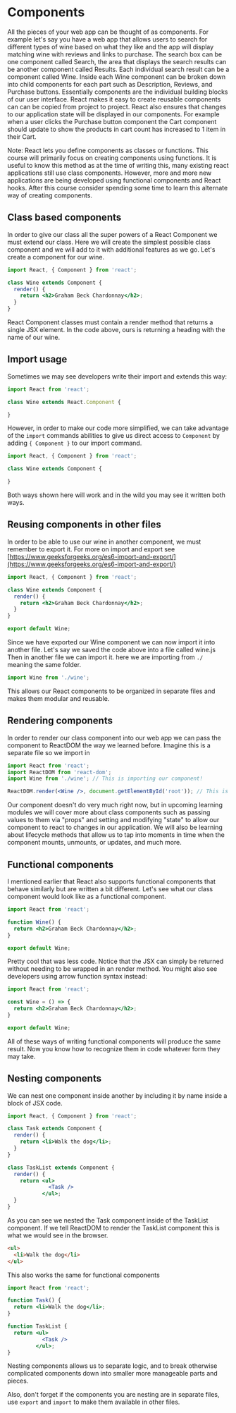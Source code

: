 # Components

All the pieces of your web app can be thought of as components. For example let's say you have a web app that allows users to search for different types of wine based on what they like and the app will display matching wine with reviews and links to purchase. The search box can be one component called Search, the area that displays the search results can be another component called Results. Each individual search result can be a component called Wine. Inside each Wine component can be broken down into child components for each part such as Description, Reviews, and Purchase buttons. Essentially components are the individual building blocks of our user interface. React makes it easy to create reusable components can can be copied from project to project. React also ensures that changes to our application state will be displayed in our components. For example when a user clicks the Purchase button component the Cart component should update to show the products in cart count has increased to 1 item in their Cart.

Note: React lets you define components as classes or functions. This course will primarily focus on creating components using functions. It is useful to know this method as at the time of writing this, many existing react applications still use class components. However, more and more new applications are being developed using functional components and React hooks. After this course consider spending some time to learn this alternate way of creating components.

## Class based components

In order to give our class all the super powers of a React Component we must extend our class. Here we will create the simplest possible class component and we will add to it with additional features as we go. Let's create a component for our wine.

```jsx
import React, { Component } from 'react';

class Wine extends Component {
  render() {
    return <h2>Graham Beck Chardonnay</h2>;
  }
}
```

React Component classes must contain a render method that returns a single JSX element. In the code above, ours is returning a heading with the name of our wine.

## Import usage

Sometimes we may see developers write their import and extends this way:

```jsx
import React from 'react';

class Wine extends React.Component {

}
```

However, in order to make our code more simplified, we can take advantage of the `import` commands abilities to give us direct access to `Component` by adding `{ Component }` to our import command.

```jsx
import React, { Component } from 'react';

class Wine extends Component {

}
```

Both ways shown here will work and in the wild you may see it written both ways.

## Reusing components in other files

In order to be able to use our wine in another component, we must remember to export it. For more on import and export see [https://www.geeksforgeeks.org/es6-import-and-export/](https://www.geeksforgeeks.org/es6-import-and-export/)

```jsx
import React, { Component } from 'react';

class Wine extends Component {
  render() {
    return <h2>Graham Beck Chardonnay</h2>;
  }
}

export default Wine;
```

Since we have exported our Wine component we can now import it into another file. Let's say we saved the code above into a file called wine.js Then in another file we can import it. here we are importing from `./` meaning the same folder.

```javascript
import Wine from './wine';
```

This allows our React components to be organized in separate files and makes them modular and reusable.

## Rendering components

In order to render our class component into our web app we can pass the component to ReactDOM the way we learned before. Imagine this is a separate file so we import in 

```jsx
import React from 'react';
import ReactDOM from 'react-dom';
import Wine from './wine'; // This is importing our component!

ReactDOM.render(<Wine />, document.getElementById('root')); // This is rendering our component into the DOM.
```

Our component doesn't do very much right now, but in upcoming learning modules we will cover more about class components such as passing values to them via "props" and setting and modifying "state" to allow our component to react to changes in our application. We will also be learning about lifecycle methods that allow us to tap into moments in time when the component mounts, unmounts, or updates, and much more.

## Functional components

I mentioned earlier that React also supports functional components that behave similarly but are written a bit different. Let's see what our class component would look like as a functional component.

```jsx
import React from 'react';

function Wine() {
  return <h2>Graham Beck Chardonnay</h2>;
}

export default Wine;
```

Pretty cool that was less code. Notice that the JSX can simply be returned without needing to be wrapped in an render method. You might also see developers using arrow function syntax instead:

```jsx
import React from 'react';

const Wine = () => {
  return <h2>Graham Beck Chardonnay</h2>;
}

export default Wine;
```

All of these ways of writing functional components will produce the same result. Now you know how to recognize them in code whatever form they may take.

## Nesting components

We can nest one component inside another by including it by name inside a block of JSX code.

```jsx
import React, { Component } from 'react';

class Task extends Component {
  render() {
    return <li>Walk the dog</li>;
  }
}

class TaskList extends Component {
  render() {
    return <ul>
             <Task />
           </ul>;
  }
}
```

As you can see we nested the Task component inside of the TaskList component. If we tell ReactDOM to render the TaskList component this is what we would see in the browser.

```html
<ul>
  <li>Walk the dog</li>
</ul>
```

This also works the same for functional components

```jsx
import React from 'react';

function Task() {
  return <li>Walk the dog</li>;
}

function TaskList {
  return <ul>
           <Task />
         </ul>;
}
```

Nesting components allows us to separate logic, and to break otherwise complicated components down into smaller more manageable parts and pieces.

Also, don't forget if the components you are nesting are in separate files, use `export` and `import` to make them available in other files.
